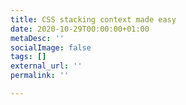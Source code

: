 ```yaml
---
title: CSS stacking context made easy
date: 2020-10-29T00:00:00+01:00
metaDesc: ''
socialImage: false
tags: []
external_url: ''
permalink: ''

---
```

